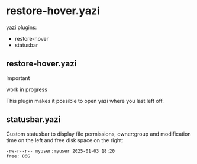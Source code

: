 # restore-hover.yazi

[yazi](https://github.com/sxyazi/yazi/) plugins:
* restore-hover
* statusbar

## restore-hover.yazi

> [!IMPORTANT]
> work in progress

This plugin makes it possible to open yazi where you last left off.

## statusbar.yazi

Custom statusbar to display file permissions, owner:group and modification time on the left and free disk space on the right:

```
-rw-r--r-- myuser:myuser 2025-01-03 18:20                                           free: 86G
```
